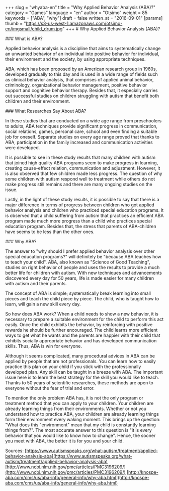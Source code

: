 +++
slug = "whyaba-en"
title = "Why Applied Behavior Analysis (ABA)?"
category = "Games"
language = "en"
author = "Otsimo"
weight = 85
keywords = ["ABA", "why"]
draft = false
written_at = "2016-09-01"
[params]
thumb = "https://s3-us-west-1.amazonaws.com/otsimo-en/imgsmall/child_drum.jpg"
+++
# Why Applied Behavior Analysis (ABA)?

### What is ABA?

Applied behavior analysis is a discipline that aims to systematically change an unwanted behavior of an individual into positive behavior for individual, their environment and the society, by using appropriate techniques.

ABA, which has been proposed by an American research group in 1960s, developed gradually to this day and is used in a wide range of fields such as clinical behavior analysis, that comprises of applied animal behavior, criminology, organizational behavior management, positive behavior support and cognitive behavior therapy. Besides that, it especially carries out successful studies on children struggling with autism that benefit both children and their environment.

### What Researches Say About ABA?

In these studies that are conducted on a wide age range from preschoolers to adults, ABA techniques provide significant progress in communication, social relations, games, personal care, school and even finding a suitable job for oneself. Separate studies on every age range proved that thanks to ABA, participation in the family increased and communication activities were developed.

It is possible to see in these study results that many children with autism that joined high quality ABA programs seem to make progress in learning, creating cause-effect relation, communication and adjustment. However, it is also observed that few children made less progress. The question of why some children with autism respond well to treatment while others do not make progress still remains and there are many ongoing studies on the issue.

Lastly, in the light of these study results, it is possible to say that there is a major difference in terms of progress between children who got applied behavior analysis and children who practiced special education programs. It is observed that a child suffering from autism that practices an efficient ABA program made much more progress than a child who practices special education program. Besides that, the stress that parents of ABA-children have seems to be less than the other ones.

### Why ABA?

The answer to &quot;why should I prefer applied behavior analysis over other special education programs?&quot; will definitely be &quot;because ABA teaches how to teach your child&quot;. ABA, also known as &quot;Science of Good Teaching&quot;, studies on right behavior of people and uses the results to provide a much better life for children with autism. With new techniques and advancements discovered every day for 50 years, life is made easier for many children with autism and their parents.

The concept of ABA is simple; systematically break learning into small pieces and teach the child piece by piece. The child, who is taught how to learn, will gain a new skill every day.

So how does ABA work? When a child needs to show a new behavior, it is necessary to prepare a suitable environment for the child to perform this act easily. Once the child exhibits the behavior, by reinforcing with positive rewards he should be further encouraged. The child learns more efficient ways to get what he wants and the parents are happier with their child that exhibits socially appropriate behavior and has developed communication skills. Thus, ABA is win for everyone.

Although it seems complicated, many procedural advices in ABA can be applied by people that are not professionals. You can learn how to easily practice this plan on your child if you stick with the professionally developed plan. Any skill can be taught in a breeze with ABA. The important issue here is to learn the best strategy for the skill you would like to teach. Thanks to 50 years of scientific researches, these methods are open to everyone without the fear of trial and error.

To mention the only problem ABA has, it is not the only program or treatment method that you can apply to your children. Your children are already learning things from their environments. Whether or not you understand how to practice ABA, your children are already learning things form their environment every waking moment. This brings up the question: &quot;What does this &quot;environment&quot; mean that my child is constantly learning things from?&quot;. The most accurate answer to this question is &quot;it is every behavior that you would like to know how to change&quot;. Hence, the sooner you meet with ABA, the better it is for you and your child.

Sources:
[https://www.autismspeaks.org/what-autism/treatment/applied-behavior-analysis-aba](https://www.autismspeaks.org/what-autism/treatment/applied-behavior-analysis-aba)
[http://www.ncbi.nlm.nih.gov/pmc/articles/PMC3196209/](http://www.ncbi.nlm.nih.gov/pmc/articles/PMC3196209/)
[http://knospe-aba.com/cms/us/aba-info/general-info/why-aba.html](http://knospe-aba.com/cms/us/aba-info/general-info/why-aba.html)
